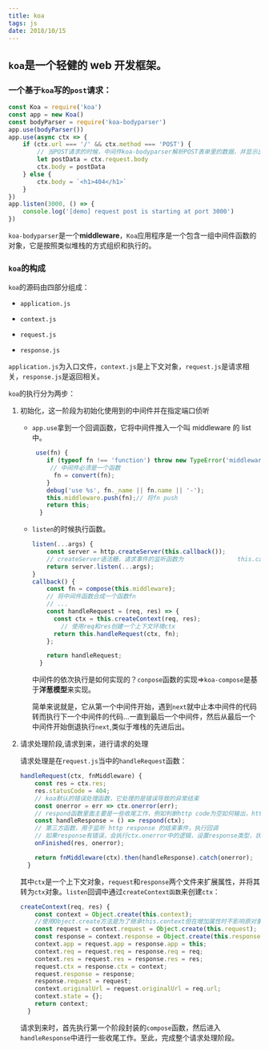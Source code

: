 ```yaml
---
title: koa
tags: js
date: 2018/10/15
---
```


## `koa`是一个轻健的 web 开发框架。

### 一个基于`koa`写的`post`请求：

```js
const Koa = require('koa')
const app = new Koa()
const bodyParser = require('koa-bodyparser')
app.use(bodyParser())
app.use(async ctx => {
    if (ctx.url === '/' && ctx.method === 'POST') {
        // 当POST请求的时候，中间件koa-bodyparser解析POST表单里的数据，并显示出来
        let postData = ctx.request.body
        ctx.body = postData
    } else {
        ctx.body = `<h1>404</h1>`
    }
})
app.listen(3000, () => {
    console.log('[demo] request post is starting at port 3000')
})
```

`koa-bodyparser`是一个**middleware**，`Koa`应用程序是一个包含一组中间件函数的对象，它是按照类似堆栈的方式组织和执行的。

### `koa`的构成

`koa`的源码由四部分组成：

-   `application.js`

-   `context.js`

-   `request.js`

-   `response.js`

`application.js`为入口文件，`context.js`是上下文对象，`request.js`是请求相关，`response.js`是返回相关。

`koa`的执行分为两步：

1. 初始化，这一阶段为初始化使用到的中间件并在指定端口侦听

    - `app.use`拿到一个回调函数，它将中间件推入一个叫 middleware 的 list 中。

        ```js
         use(fn) {
            if (typeof fn !== 'function') throw new TypeError('middleware must be a function!');
             // 中间件必须是一个函数
              fn = convert(fn);
            }
            debug('use %s', fn._name || fn.name || '-');
            this.middleware.push(fn);// 将fn push
            return this;
          }
        ```

    - `listen`的时候执行函数。

        ```js
        listen(...args) {
            const server = http.createServer(this.callback());
            // createServer语法糖，请求事件的监听函数为      			this.callback()
            return server.listen(...args);
        }
        callback() {
            const fn = compose(this.middleware);
            // 将中间件函数合成一个函数fn
            // ...
            const handleRequest = (req, res) => {
              const ctx = this.createContext(req, res);
                // 使用req和res创建一个上下文环境ctx
              return this.handleRequest(ctx, fn);
            };
        
            return handleRequest;
          }
        ```

        中间件的依次执行是如何实现的？`conpose`函数的实现=>`koa-compose`是基于**洋葱模型**来实现。

        简单来说就是，它从第一个中间件开始，遇到`next`就中止本中间件的代码转而执行下一个中间件的代码...一直到最后一个中间件，然后从最后一个中间件开始倒退执行`next`,类似于堆栈的先进后出。

2. 请求处理阶段,请求到来，进行请求的处理

    请求处理是在`request.js`当中的`handleRequest`函数：

    ```js
    handleRequest(ctx, fnMiddleware) {
        const res = ctx.res;
        res.statusCode = 404;
        // koa默认的错误处理函数，它处理的是错误导致的异常结束
        const onerror = err => ctx.onerror(err);
        // respond函数里面主要是一些收尾工作，例如判断http code为空如何输出，http method是head如何输出，body返回是流或json时如何输出
        const handleResponse = () => respond(ctx);
        // 第三方函数，用于监听 http response 的结束事件，执行回调
        // 如果response有错误，会执行ctx.onerror中的逻辑，设置response类型，状态码和错误信息等
        onFinished(res, onerror);
    
        return fnMiddleware(ctx).then(handleResponse).catch(onerror);
      }
    ```

    其中`ctx`是一个上下文对象，`request`和`response`两个文件来扩展属性，并将其转为`ctx`对象。`listen`回调中通过`createContext函数`来创建`ctx`：

    ```js
    createContext(req, res) {
        const context = Object.create(this.context);
        //使用Object.create方法是为了继承this.context但在增加属性时不影响原对象
        const request = context.request = Object.create(this.request);
        const response = context.response = Object.create(this.response);
        context.app = request.app = response.app = this;
        context.req = request.req = response.req = req;
        context.res = request.res = response.res = res;
        request.ctx = response.ctx = context;
        request.response = response;
        response.request = request;
        context.originalUrl = request.originalUrl = req.url;
        context.state = {};
        return context;
      }
    ```
    请求到来时，首先执行第一个阶段封装的`compose`函数，然后进入`handleResponse`中进行一些收尾工作。至此，完成整个请求处理阶段。